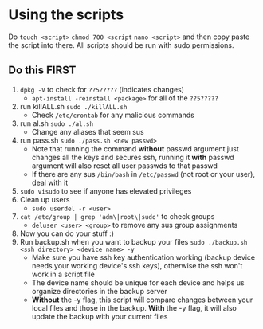# Using the scripts
Do `touch <script>` `chmod 700 <script` `nano <script>` and then copy paste the script into there. All scripts should be run with sudo permissions.

## Do this FIRST
1. `dpkg -V` to check for `??5?????` (indicates changes)
    - `apt-install -reinstall <package>` for all of the `??5?????`
2. run killALL.sh `sudo ./killALL.sh`
    - Check `/etc/crontab` for any malicious commands
3. run al.sh `sudo ./al.sh`
    - Change any aliases that seem sus
4. run pass.sh `sudo ./pass.sh <new passwd>`
    - Note that running the command **without** passwd argument just changes all the keys and secures ssh, running it **with** passwd argument will also reset all user passwds to that passwd
    - If there are any sus `/bin/bash` in `/etc/passwd` (not root or your user), deal with it
5. `sudo visudo` to see if anyone has elevated privileges
6. Clean up users
    - `sudo userdel -r <user>`
7. `cat /etc/group | grep 'adm\|root\|sudo'` to check groups
    - `deluser <user> <group>` to remove any sus group assignments
8. Now you can do your stuff :)
9. Run backup.sh when you want to backup your files `sudo ./backup.sh <ssh directory> <device name> -y`
    - Make sure you have ssh key authentication working (backup device needs your working device's ssh keys), otherwise the ssh won't work in a script file
    - The device name should be unique for each device and helps us organize directories in the backup server
    - **Without** the -y flag, this script will compare changes between your local files and those in the backup. **With** the -y flag, it will also update the backup with your current files
